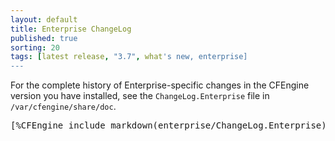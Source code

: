 ```yaml
---
layout: default
title: Enterprise ChangeLog
published: true
sorting: 20
tags: [latest release, "3.7", what's new, enterprise]
---
```


For the complete history of Enterprise-specific changes in the CFEngine version you have
installed, see the `ChangeLog.Enterprise` file in `/var/cfengine/share/doc`.

<pre>
[%CFEngine_include_markdown(enterprise/ChangeLog.Enterprise)%]
</pre>
